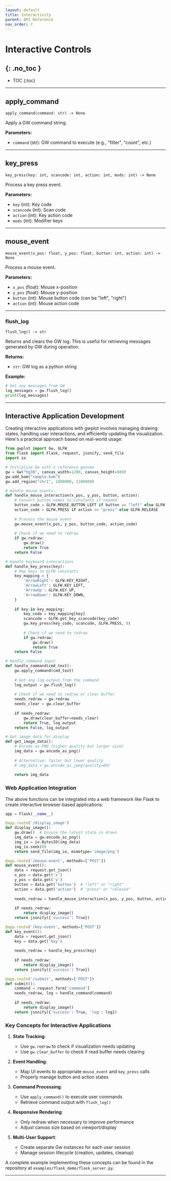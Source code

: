 ```yaml
---
layout: default
title: Interactivity
parent: API Reference
nav_order: 7
---
```


# Interactive Controls
{: .no_toc }
---

- TOC
{:toc}

---

## apply_command

<div class="ml-6" markdown="1">

`apply_command(command: str) -> None`

Apply a GW command string.

**Parameters:**
- `command` (str): GW command to execute (e.g., "filter", "count", etc.)

</div>

---

## key_press

<div class="ml-6" markdown="1">

`key_press(key: int, scancode: int, action: int, mods: int) -> None`

Process a key press event.

**Parameters:**
- `key` (int): Key code
- `scancode` (int): Scan code
- `action` (int): Key action code
- `mods` (int): Modifier keys

</div>

---

## mouse_event

<div class="ml-6" markdown="1">

`mouse_event(x_pos: float, y_pos: float, button: int, action: int) -> None`

Process a mouse event.

**Parameters:**
- `x_pos` (float): Mouse x-position
- `y_pos` (float): Mouse y-position
- `button` (int): Mouse button code (can be "left", "right")
- `action` (int): Mouse action code

</div>

---

### flush_log

<div class="ml-6" markdown="1">

`flush_log() -> str`

Returns and clears the GW log. This is useful for retrieving messages
generated by GW during operation.

**Returns:**
- `str`: GW log as a python string

**Example:**
```python
# Get any messages from GW
log_messages = gw.flush_log()
print(log_messages)
```

</div>

---

## Interactive Application Development

<div class="ml-6" markdown="1">

Creating interactive applications with gwplot involves managing drawing states, handling user interactions, and efficiently updating the visualization. Here's a practical approach based on real-world usage:

```python
from gwplot import Gw, GLFW
from flask import Flask, request, jsonify, send_file
import io

# Initialize Gw with a reference genome
gw = Gw("hg38", canvas_width=1200, canvas_height=800)
gw.add_bam("sample.bam")
gw.add_region("chr1", 1000000, 1100000)

# Handle mouse events
def handle_mouse_interaction(x_pos, y_pos, button, action):
    # Convert button names to constants if needed
    button_code = GLFW.MOUSE_BUTTON_LEFT if button == "left" else GLFW.MOUSE_BUTTON_RIGHT
    action_code = GLFW.PRESS if action == "press" else GLFW.RELEASE
    
    # Process the mouse event
    gw.mouse_event(x_pos, y_pos, button_code, action_code)
    
    # Check if we need to redraw
    if gw.redraw:
        gw.draw()
        return True
    return False

# Handle keyboard interactions
def handle_key_press(key):
    # Map keys to GLFW constants
    key_mapping = {
        'ArrowRight': GLFW.KEY_RIGHT,
        'ArrowLeft': GLFW.KEY_LEFT,
        'ArrowUp': GLFW.KEY_UP,
        'ArrowDown': GLFW.KEY_DOWN,
    }
    
    if key in key_mapping:
        key_code = key_mapping[key]
        scancode = GLFW.get_key_scancode(key_code)
        gw.key_press(key_code, scancode, GLFW.PRESS, 0)
        
        # Check if we need to redraw
        if gw.redraw:
            gw.draw()
            return True
    return False

# Handle command input
def handle_command(cmd_text):
    gw.apply_command(cmd_text)
    
    # Get any log output from the command
    log_output = gw.flush_log()
    
    # Check if we need to redraw or clear buffer
    needs_redraw = gw.redraw
    needs_clear = gw.clear_buffer
    
    if needs_redraw:
        gw.draw(clear_buffer=needs_clear)
        return True, log_output
    return False, log_output

# Get image data for display
def get_image_data():
    # Encode as PNG (higher quality but larger size)
    img_data = gw.encode_as_png()
    
    # Alternative: faster but lower quality
    # img_data = gw.encode_as_jpeg(quality=80)
    
    return img_data
```

### Web Application Integration

The above functions can be integrated into a web framework like Flask to create interactive browser-based applications:

```python
app = Flask(__name__)

@app.route('/display_image')
def display_image():
    gw.draw()  # Ensure the latest state is drawn
    img_data = gw.encode_as_png()
    img_io = io.BytesIO(img_data)
    img_io.seek(0)
    return send_file(img_io, mimetype='image/png')

@app.route('/mouse-event', methods=['POST'])
def mouse_event():
    data = request.get_json()
    x_pos = data.get('x')
    y_pos = data.get('y')
    button = data.get('button')  # "left" or "right"
    action = data.get('action')  # "press" or "release"
    
    needs_redraw = handle_mouse_interaction(x_pos, y_pos, button, action)
    
    if needs_redraw:
        return display_image()
    return jsonify({'success': True})

@app.route('/key-event', methods=['POST'])
def key_event():
    data = request.get_json()
    key = data.get('key')
    
    needs_redraw = handle_key_press(key)
    
    if needs_redraw:
        return display_image()
    return jsonify({'success': True})

@app.route('/submit', methods=['POST'])
def submit():
    command = request.form['command']
    needs_redraw, log = handle_command(command)
    
    if needs_redraw:
        return display_image()
    return jsonify({'success': True, 'log': log})
```

### Key Concepts for Interactive Applications

1. **State Tracking**:
   - Use `gw.redraw` to check if visualization needs updating
   - Use `gw.clear_buffer` to check if read buffer needs clearing

2. **Event Handling**:
   - Map UI events to appropriate `mouse_event` and `key_press` calls
   - Properly manage button and action states

3. **Command Processing**:
   - Use `apply_command()` to execute user commands
   - Retrieve command output with `flush_log()`

4. **Responsive Rendering**:
   - Only redraw when necessary to improve performance
   - Adjust canvas size based on viewport/display

5. **Multi-User Support**:
   - Create separate Gw instances for each user session
   - Manage session lifecycle (creation, updates, cleanup)

A complete example implementing these concepts can be found in the repository at `examples/flask_demo/flask_server.py`.

</div>

---
